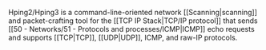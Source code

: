 Hping2/Hping3 is a command-line-oriented network [[Scanning|scanning]] and packet-crafting tool for the [[TCP IP Stack|TCP/IP protocol]] that sends [[50 - Networks/51 - Protocols and processes/ICMP|ICMP]] echo requests and supports [[TCP|TCP]], [[UDP|UDP]], ICMP, and raw-IP protocols.